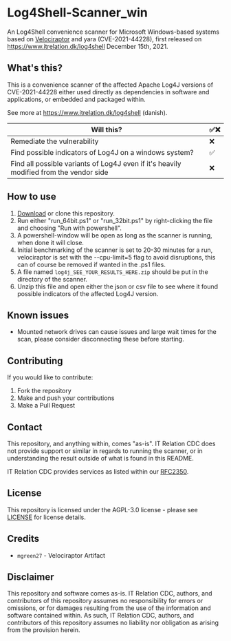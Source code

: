# Log4Shell-Scanner_win
An Log4Shell convenience scanner for Microsoft Windows-based systems based on [Velociraptor](https://github.com/Velocidex/velociraptor) and yara (CVE-2021-44228), first released on https://www.itrelation.dk/log4shell December 15th, 2021.


## What's this?
This is a convenience scanner of the affected Apache Log4J versions of CVE-2021-44228 either used directly as dependencies in software and applications, or embedded and packaged within.

See more at https://www.itrelation.dk/log4shell (danish).


| Will this?                                                                             |  :white_check_mark::x: |
|----------------------------------------------------------------------------------------| ---------------------- |
| Remediate the vulnerability                                                            | :x:   |
| Find possible indicators of Log4J on a windows system?                                 | :white_check_mark: |
| Find all possible variants of Log4J even if it's heavily modified from the vendor side | :x: |

## How to use
1. [Download](https://github.com/IT-Relation-CDC/OpenSSL3.x-Scanner_win/archive/refs/heads/main.zip) or clone this repository.
2. Run either "run_64bit.ps1" or "run_32bit.ps1" by right-clicking the file and choosing "Run with powershell".
3. A powershell-window will be open as long as the scanner is running, when done it will close.
4. Initial benchmarking of the scanner is set to 20-30 minutes for a run, velociraptor is set with the --cpu-limit=5 flag to avoid disruptions, this can of course be removed if wanted in the .ps1 files.
5. A file named `log4j_SEE_YOUR_RESULTS_HERE.zip` should be put in the directory of the scanner.
6. Unzip this file and open either the json or csv file to see where it found possible indicators of the affected Log4J version.


## Known issues
- Mounted network drives can cause issues and large wait times for the scan, please consider disconnecting these before starting.

## Contributing
If you would like to contribute:

1. Fork the repository
2. Make and push your contributions
3. Make a Pull Request

## Contact
This repository, and anything within, comes "as-is". IT Relation CDC does not provide support or similar in regards to running the scanner, or in understanding the result outside of what is found in this README.

IT Relation CDC provides services as listed within our [RFC2350](https://itrelation.dk/rfc2350.txt).

## License
This repository is licensed under the AGPL-3.0 license - please see [LICENSE](LICENSE) for license details.

## Credits
- `mgreen27` - Velociraptor Artifact

## Disclaimer
This repository and software comes as-is. IT Relation CDC, authors, and contributors of this repository assumes no responsibility for errors or omissions, or for damages resulting from the use of the information and software contained within. As such, IT Relation CDC, authors, and contributors of this repository assumes no liability nor obligation as arising from the provision herein.
